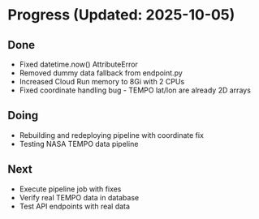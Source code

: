 # Progress (Updated: 2025-10-05)

## Done

- Fixed datetime.now() AttributeError
- Removed dummy data fallback from endpoint.py
- Increased Cloud Run memory to 8Gi with 2 CPUs
- Fixed coordinate handling bug - TEMPO lat/lon are already 2D arrays

## Doing

- Rebuilding and redeploying pipeline with coordinate fix
- Testing NASA TEMPO data pipeline

## Next

- Execute pipeline job with fixes
- Verify real TEMPO data in database
- Test API endpoints with real data
